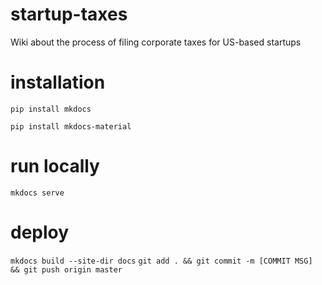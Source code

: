 # startup-taxes
Wiki about the process of filing corporate taxes for US-based startups

# installation
`pip install mkdocs`

`pip install mkdocs-material`

# run locally
`mkdocs serve`

# deploy
`mkdocs build --site-dir docs`
`git add . && git commit -m [COMMIT MSG] && git push origin master`